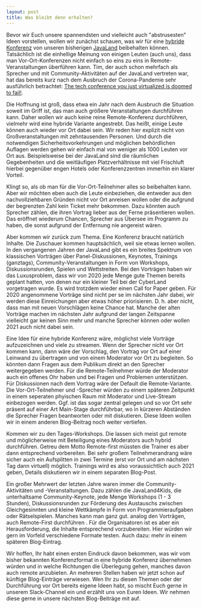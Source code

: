 ```yaml
---
layout: post
title: Was bleibt denn erhalten?
---
```


Bevor wir Euch unsere spannendsten und vielleicht auch "abstrusesten" Ideen vorstellen, wollen wir zunächst schauen, was wir für eine [hybride Konferenz](/2020/06/24/die-planungen-beginnen/) von unseren bisherigen [JavaLand](https://www.javaland.eu/de/javaland-2019/) beibehalten können. Tatsächlich ist die einhellige Meinung von einigen Leuten (auch uns), dass man Vor-Ort-Konferenzen nicht einfach so eins zu eins in Remote-Veranstaltungen überführen kann. Tim, der auch schon mehrfach als Sprecher und mit Community-Aktivitäten auf der JavaLand vertreten war, hat das bereits kurz nach dem Ausbruch der Corona-Pandemie sehr ausführlich betrachtet: [The tech conference you just virtualized is doomed to fail!](https://www.timbourguignon.fr/online-tech-conferences-are-doomed-to-fail/). 

Die Hoffnung ist groß, dass etwa ein Jahr nach dem Ausbruch die Situation soweit im Griff ist, das man auch größere Veranstaltungen durchführen kann. Daher wollen wir auch  keine reine Remote-Konferenz durchführen, vielmehr wird eine hybride Variante angestrebt. Das heißt, einige Leute können auch wieder vor Ort dabei sein. Wir reden hier explizit nicht von Großveranstaltungen mit zehntausenden Personen. Und durch die notwendigen Sicherheitsvorkehrungen und möglichen behördlichen Auflagen werden gehen wir einfach mal von weniger als 1000 Leuten vor Ort aus. Beispielsweise bei der JavaLand sind die räumlichen Gegebenheiten und die weitläufigen Platzverhältnisse mit viel Frischluft hierbei gegenüber engen Hotels oder Konferenzzentren immerhin ein klarer Vorteil.

Klingt so, als ob man für die Vor-Ort-Teilnehmer alles so beibehalten kann. Aber wir möchten eben auch die Leute einbeziehen, die entweder aus den nachvollziehbaren Gründen nicht vor Ort anreisen wollen oder die aufgrund der begrenzten Zahl kein Ticket mehr bekommen. Dazu könnten auch Sprecher zählen, die ihren Vortrag lieber aus der Ferne präsentieren wollen. Das eröffnet wiederum Chancen, Sprecher aus Übersee im Programm zu haben, die sonst aufgrund der Entfernung nie angereist wären.

Aber kommen wir zurück zum Thema. Eine Konferenz braucht natürlich Inhalte. Die Zuschauer kommen hauptsächlich, weil sie etwas lernen wollen. In den vergangenen Jahren der JavaLand gibt es ein breites Spektrum von klassischen Vorträgen über Panel-Diskussionen, Keynotes, Trainings (ganztags), Community-Veranstaltungen in Form von Workshops, Diskussionsrunden, Spielen und Wettstreiten. Bei den Vorträgen haben wir das Luxusproblem, dass wir von 2020 jede Menge gute Themen bereits geplant hatten, von denen nur ein kleiner Teil bei der CyberLand vorgetragen wurde. Es wird trotzdem wieder einen Call for Paper geben. Für 2020 angenommene Vorträge sind nicht per se im nächsten Jahr dabei, wir werden diese Einreichungen aber etwas höher priorisieren. D. h. aber nicht, dass man mit neuen Vorschlägen keine Chance hat. Manche der alten Vorträge machen im nächsten Jahr aufgrund der langen Zeitspanne vielleicht gar keinen Sinn mehr und manche Sprecher können oder wollen 2021 auch nicht dabei sein. 

Eine Idee für eine hybride Konferenz wäre, möglichst viele Vorträge aufzuzeichnen und viele zu streamen. Wenn der Sprecher nicht vor Ort kommen kann, dann wäre der Vorschlag, den Vortrag vor Ort auf einer Leinwand zu übertragen und von einem Moderator vor Ort zu begleiten. So könnten dann Fragen aus dem Publikum direkt an den Sprecher weitergegeben werden. Für die Remote-Teilnehmer würde der Moderator auch ein offenes Ohr haben und bei Fragen und Problemen unterstützen. Für Diskussionen nach dem Vortrag wäre der Default die Remote-Variante. Die Vor-Ort-Teilnehmer und -Sprecher würden zu einem späteren Zeitpunkt in einem seperaten phyischen Raum mit Moderator und Live-Stream einbezogen werden. Ggf. ist das sogar zentral gelegen und so vor Ort sehr präsent auf einer Art Main-Stage durchführbar, wo in kürzeren Abständen die Sprecher Fragen beantworten oder mit diskutieren. Diese Ideen wollen wir in einem anderen Blog-Beitrag noch weiter vertiefen.

Kommen wir zu den Tages-Workshops. Die lassen sich meist gut remote und möglicherweise mit Beteiligung eines Moderators auch hybrid durchführen. Getreu dem Motto Remote-first müssten die Trainer es aber dann entsprechend vorbereiten. Bei sehr großem Teilnehmerandrang wäre sicher auch ein Aufsplitten in zwei Termine (erst vor Ort und am nächsten Tag dann virtuell) möglich. Trainings wird es also voraussichtlich auch 2021 geben, Details diskutieren wir in einem separaten Blog-Post.

Ein großer Mehrwert der letzten Jahre waren immer die Community-Aktivitäten und -Veranstaltungen. Dazu zählen die JavaLand4Kids, die unterhaltsame Community-Keynote, jede Menge Workshops (1 - 3 Stunden), Diskussionsrunden zur Förderung des Austauschs zwischen Gleichgesinnten und kleine Wettkämpfe in Form von Programmieraufgaben oder Rätselspielen. Manches kann man ganz gut. analog den Vorträgen, auch Remote-First durchführen . Für die Organisatoren ist es aber ein Herausforderung, die Inhalte entsprechend vorzubereiten. Hier würden wir gern im Vorfeld verschiedene Formate testen. Auch dazu: mehr in einem späteren Blog-Eintrag.

Wir hoffen, Ihr habt einen ersten Eindruck davon bekommen, was wir vom bisher bekannten Konferenzformat in eine hybride Konferenz übernehmen würden und in welche Richtungen die Überlegung gehen, manches davon auch remote anzubieten. An mehreren Stellen haben wir jetzt schon auf künftige Blog-Einträge verwiesen. Wen Ihr zu diesen Themen oder der Durchführung vor Ort bereits eigene Ideen habt, so mischt Euch gerne in unserem Slack-Channel ein und erzählt uns von Euren Ideen. Wir nehmen diese gerne in unsere nächsten Blog-Beiträge mit auf.
